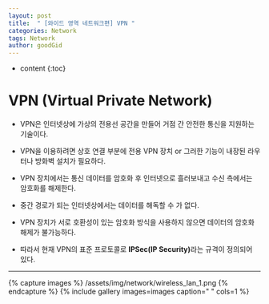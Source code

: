 ```yaml
---
layout: post
title:  " [와이드 영역 네트워크편] VPN "
categories: Network
tags: Network
author: goodGid
---
```

* content
{:toc}


# VPN (Virtual Private Network)

* VPN은 인터넷상에 가상의 전용선 공간을 만들어 거점 간 안전한 통신을 지원하는 기술이다.

* VPN을 이용하려면 상호 연결 부분에 전용 VPN 장치 or 그러한 기능이 내장된 라우터나 방화벽 설치가 필요하다.

* VPN 장치에서는 통신 데이터를 암호화 후 인터넷으로 흘러보내고 수신 측에서는 암호화를 해제한다.

* 중간 경로가 되는 인터넷상에서는 데이터를 해독할 수 가 없다.

* VPN 장치가 서로 호환성이 있는 암호화 방식을 사용하지 않으면 데이터의 암호화 해제가 불가능하다.

* 따라서 현재 VPN의 표준 프로토콜로 <b>IPSec(IP Security)</b>라는 규격이 정의되어 있다.


---

{% capture images %}
    /assets/img/network/wireless_lan_1.png
{% endcapture %}
{% include gallery images=images caption=" " cols=1 %}

